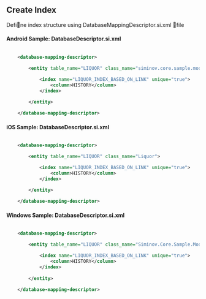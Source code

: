## Create Index

Define index structure using DatabaseMappingDescriptor.si.xml file

#### Android Sample: DatabaseDescriptor.si.xml 
  
```xml

    <database-mapping-descriptor>

        <entity table_name="LIQUOR" class_name="siminov.core.sample.model.Liquor">

            <index name="LIQUOR_INDEX_BASED_ON_LINK" unique="true">
                <column>HISTORY</column>
            </index>
									
        </entity>

    </database-mapping-descriptor>			

```

#### iOS Sample: DatabaseDescriptor.si.xml

```xml

    <database-mapping-descriptor>

        <entity table_name="LIQUOR" class_name="Liquor">

            <index name="LIQUOR_INDEX_BASED_ON_LINK" unique="true">
                <column>HISTORY</column>
            </index>
									
        </entity>

    </database-mapping-descriptor>			

```

#### Windows Sample: DatabaseDescriptor.si.xml

```xml

    <database-mapping-descriptor>

        <entity table_name="LIQUOR" class_name="Siminov.Core.Sample.Model.Liquor">

            <index name="LIQUOR_INDEX_BASED_ON_LINK" unique="true">
                <column>HISTORY</column>
            </index>
									
        </entity>

    </database-mapping-descriptor>			

```


